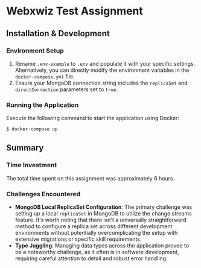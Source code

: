 # Webxwiz Test Assignment

## Installation & Development

### Environment Setup

1. Rename `.env-example` to `.env` and populate it with your specific settings. Alternatively, you can directly modify the environment variables in the `docker-compose.yml` file.
2. Ensure your MongoDB connection string includes the `replicaSet` and `directConnection` parameters set to `true`.

### Running the Application

Execute the following command to start the application using Docker:

```bash
$ docker-compose up
```

## Summary

### Time Investment

The total time spent on this assignment was approximately 6 hours.

### Challenges Encountered

- **MongoDB Local ReplicaSet Configuration**: The primary challenge was setting up a local `replicaSet` in MongoDB to utilize the change streams feature. It's worth noting that there isn't a universally straightforward method to configure a replica set across different development environments without potentially overcomplicating the setup with extensive migrations or specific skill requirements.
- **Type Juggling**: Managing data types across the application proved to be a noteworthy challenge, as it often is in software development, requiring careful attention to detail and robust error handling.
